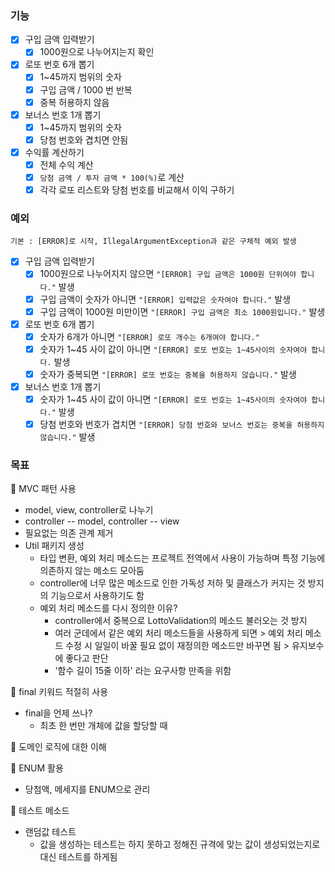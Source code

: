 ### 기능
- [x] 구입 금액 입력받기
    - [x] 1000원으로 나누어지는지 확인
    
- [x] 로또 번호 6개 뽑기
    - [x] 1~45까지 범위의 숫자
    - [x] 구입 금액 / 1000 번 반복
    - [x] 중복 허용하지 않음
    
- [x] 보너스 번호 1개 뽑기
    - [x] 1~45까지 범위의 숫자
    - [x] 당첨 번호와 겹치면 안됨
- [x] 수익률 계산하기
  - [x] 전체 수익 계산
  - [x] ```당첨 금액 / 투자 금액 * 100(%)```로 계산
  - [x] 각각 로또 리스트와 당첨 번호를 비교해서 이익 구하기
  
### 예외
```기본 : [ERROR]로 시작, IllegalArgumentException과 같은 구체적 예외 발생```
- [x] 구입 금액 입력받기
  - [x] 1000원으로 나누어지지 않으면 ```"[ERROR] 구입 금액은 1000원 단위여야 합니다."``` 발생
  - [x] 구입 금액이 숫자가 아니면 ```"[ERROR] 입력값은 숫자여야 합니다."``` 발생
  - [x] 구입 금액이 1000원 미만이면 ```"[ERROR] 구입 금액은 최소 1000원입니다."``` 발생
  
- [x] 로또 번호 6개 뽑기
  - [x] 숫자가 6개가 아니면 ```"[ERROR] 로또 개수는 6개여야 합니다."```
  - [x] 숫자가 1~45 사이 값이 아니면 ```"[ERROR] 로또 번호는 1~45사이의 숫자여야 합니다.``` 발생
  - [x] 숫자가 중복되면 ```"[ERROR] 로또 번호는 중복을 허용하지 않습니다."``` 발생
- [x] 보너스 번호 1개 뽑기
  - [x] 숫자가 1~45 사이 값이 아니면 ```"[ERROR] 로또 번호는 1~45사이의 숫자여야 합니다."``` 발생
  - [x] 당첨 번호와 번호가 겹치면 ```"[ERROR] 당첨 번호와 보너스 번호는 중복을 허용하지 않습니다."``` 발생
### 목표
🎈 MVC 패턴 사용
- model, view, controller로 나누기
- controller -- model, controller -- view
- 필요없는 의존 관계 제거
- Util 패키지 생성 
  - 타입 변환, 예외 처리 메소드는 프로젝트 전역에서 사용이 가능하며
특정 기능에 의존하지 않는 메소드 모아둠
  - controller에 너무 많은 메소드로 인한 가독성 저하 및 클래스가 커지는 것 방지의 
  기능으로서 사용하기도 함
  - 예외 처리 메소드를 다시 정의한 이유?
    - controller에서 중복으로 LottoValidation의 메소드 불러오는 것 방지
    - 여러 군데에서 같은 예외 처리 메소드들을 사용하게 되면 > 예외 처리 메소드 수정 시 
  일일이 바꿀 필요 없이 재정의한 메소드만 바꾸면 됨 > 유지보수에 좋다고 판단
    - '함수 길이 15줄 이하' 라는 요구사항 만족을 위함  
  
🎈 final 키워드 적절히 사용
- final을 언제 쓰나?
  - 최초 한 번만 개체에 값을 할당할 때

🎈 도메인 로직에 대한 이해

🎈 ENUM 활용
- 당첨액, 메세지를 ENUM으로 관리

🎈 테스트 메소드
- 랜덤값 테스트 
  - 값을 생성하는 테스트는 하지 못하고 정해진 규격에 맞는 값이 생성되었는지로 대신 테스트를 하게됨
  
